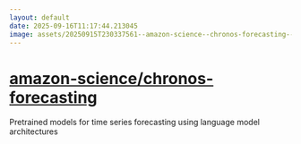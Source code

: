 ```yaml
---
layout: default
date: 2025-09-16T11:17:44.213045
image: assets/20250915T230337561--amazon-science--chronos-forecasting--20250915T230850710--cropped.png
---
```


# [amazon-science/chronos-forecasting](https://github.com/amazon-science/chronos-forecasting)

Pretrained models for time series forecasting using language model architectures
